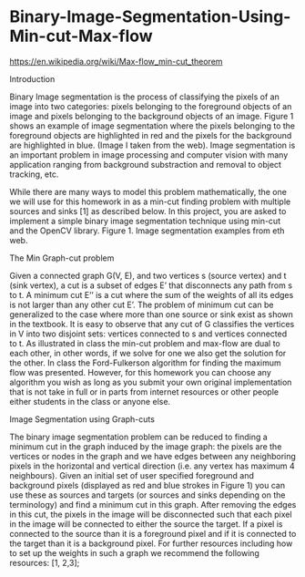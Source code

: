 # Binary-Image-Segmentation-Using-Min-cut-Max-flow

https://en.wikipedia.org/wiki/Max-flow_min-cut_theorem

Introduction

Binary Image segmentation is the process of classifying the pixels of an image into two categories: pixels
belonging to the foreground objects of an image and pixels belonging to the background objects of an image.
Figure 1 shows an example of image segmentation where the pixels belonging to the foreground objects are
highlighted in red and the pixels for the background are highlighted in blue. (Image I taken from the web). Image
segmentation is an important problem in image processing and computer vision with many application ranging
from background substraction and removal to object tracking, etc.

While there are many ways to model this problem mathematically, the one we will use for this homework in as a
min-cut finding problem with multiple sources and sinks [1] as described below. In this project, you are asked to
implement a simple binary image segmentation technique using min-cut and the OpenCV library.
Figure 1. Image segmentation examples from eth web.

The Min Graph-cut problem

Given a connected graph G(V, E), and two vertices s (source vertex) and t (sink vertex), a cut is a subset of
edges E’ that disconnects any path from s to t. A minimum cut E’’ is a cut where the sum of the weights of all
its edges is not larger than any other cut E’. The problem of minimum cut can be generalized to the case where
more than one source or sink exist as shown in the textbook. It is easy to observe that any cut of G classifies the
vertices in V into two disjoint sets: vertices connected to s and vertices connected to t.
As illustrated in class the min-cut problem and max-flow are dual to each other, in other words, if we solve for
one we also get the solution for the other. In class the Ford-Fulkerson algorithm for finding the maximum flow
was presented. However, for this homework you can choose any algorithm you wish as long as you submit your 
own original implementation that is not take in full or in parts from internet resources or other people either
students in the class or anyone else.

Image Segmentation using Graph-cuts

The binary image segmentation problem can be reduced to finding a minimum cut in the graph induced by the
image graph: the pixels are the vertices or nodes in the graph and we have edges between any neighboring
pixels in the horizontal and vertical direction (i.e. any vertex has maximum 4 neighbours).
Given an initial set of user specified foreground and background pixels (displayed as red and blue strokes in
Figure 1) you can use these as sources and targets (or sources and sinks depending on the terminology) and find
a minimum cut in this graph. After removing the edges in this cut, the pixels in the image will be disconnected
such that each pixel in the image will be connected to either the source the target. If a pixel is connected to the
source than it is a foreground pixel and if it is connected to the target than it is a background pixel.
For further resources including how to set up the weights in such a graph we recommend the following
resources: [1, 2,3];
